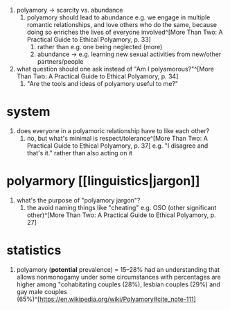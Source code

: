 1. polyamory → scarcity vs. abundance
	1. polyamory should lead to abundance e.g. we engage in multiple romantic relationships, and love others who do the same, because doing so enriches the lives of everyone involved^[More Than Two: A Practical Guide to Ethical Polyamory, p. 33]
		1. rather than e.g. one being neglected (more)
		2. abundance → e.g. learning new sexual activities from new/other partners/people
2. what question should one ask instead of "Am I polyamorous?"^[More Than Two: A Practical Guide to Ethical Polyamory, p. 34]
	1. "Are the tools and ideas of polyamory useful to me?"
# system
1. does everyone in a polyamoric relationship have to like each other?
	1. no, but what's minimal is respect/tolerance^[More Than Two: A Practical Guide to Ethical Polyamory, p. 37] e.g. "I disagree and that's it." rather than also acting on it

# polyarmory [[linguistics|jargon]]
1. what's the purpose of "polyamory jargon"?
	1. the avoid naming things like "cheating" e.g. OSO (other significant other)^[More Than Two: A Practical Guide to Ethical Polyamory, p. 27]
# statistics
1. polyamory (**potential** prevalence) = 15–28% had an understanding that allows nonmonogamy under some circumstances with percentages are higher among "cohabitating couples (28%), lesbian couples (29%) and gay male couples (65%)^[https://en.wikipedia.org/wiki/Polyamory#cite_note-111]